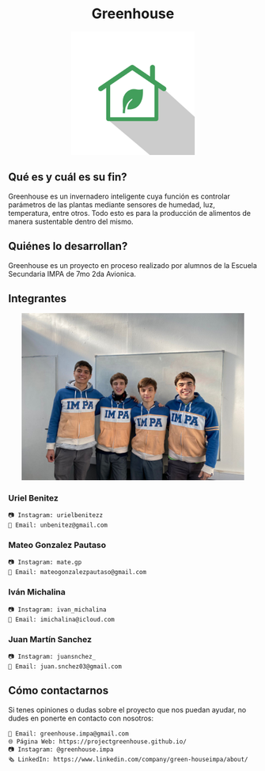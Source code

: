 <div align="center">

# Greenhouse

<img src="imagenes/logo.jpg" alt="Logo proyecto" width="250"/>

</div>

## Qué es y cuál es su fin?

Greenhouse es un invernadero inteligente cuya función es controlar parámetros de las plantas mediante sensores de humedad, luz, temperatura, entre otros. Todo esto es para la producción de alimentos de manera sustentable dentro del mismo.

## Quiénes lo desarrollan?
Greenhouse es un proyecto en proceso realizado por alumnos de la Escuela Secundaria IMPA de 7mo 2da Avionica.

## Integrantes
<div align="center">

<img src="imagenes/integrantes.jpg" alt="Integrantes" width="450"/>

</div>

### Uriel Benitez
    📷 Instagram: urielbenitezz
    📧 Email: unbenitez@gmail.com
### Mateo Gonzalez Pautaso
    📷 Instagram: mate.gp
    📧 Email: mateogonzalezpautaso@gmail.com
### Iván Michalina
    📷 Instagram: ivan_michalina
    📧 Email: imichalina@icloud.com
### Juan Martín Sanchez
    📷 Instagram: juansnchez_
    📧 Email: juan.snchez03@gmail.com

## Cómo contactarnos
Si tenes opiniones o dudas sobre el proyecto que nos puedan ayudar, no dudes en ponerte en contacto con nosotros:

    📧 Email: greenhouse.impa@gmail.com
    🌐 Página Web: https://projectgreenhouse.github.io/
    📷 Instagram: @greenhouse.impa
    🗞️ LinkedIn: https://www.linkedin.com/company/green-houseimpa/about/
